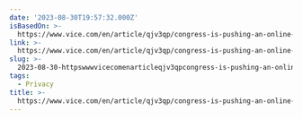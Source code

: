 ```yaml
---
date: '2023-08-30T19:57:32.000Z'
isBasedOn: >-
  https://www.vice.com/en/article/qjv3qp/congress-is-pushing-an-online-safety-bill-supported-by-anti-lgbtq-groups
link: >-
  https://www.vice.com/en/article/qjv3qp/congress-is-pushing-an-online-safety-bill-supported-by-anti-lgbtq-groups
slug: >-
  2023-08-30-httpswwwvicecomenarticleqjv3qpcongress-is-pushing-an-online-safety-bill-supported-by-anti-lgbtq-groups
tags:
  - Privacy
title: >-
  https://www.vice.com/en/article/qjv3qp/congress-is-pushing-an-online-safety-bill-supported-by-anti-lgbtq-groups
---
```



